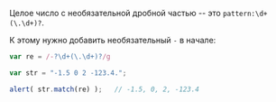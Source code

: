 Целое число с необязательной дробной частью -- это `pattern:\d+(\.\d+)?`.

К этому нужно добавить необязательный `-` в начале:

```js run
var re = /-?\d+(\.\d+)?/g

var str = "-1.5 0 2 -123.4.";

alert( str.match(re) );   // -1.5, 0, 2, -123.4
```

